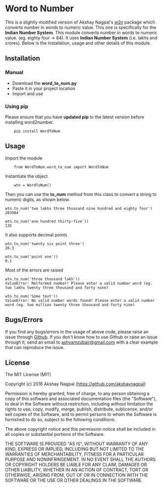 # Word to Number
This is a slightly modified version of Akshay Nagpal's [w2n](https://github.com/akshaynagpal/w2) package which converts number in words to numeric value. This one is specifically for the **Indian Number System**.
This module converts number in words to numeric value. (eg. eighty four -> 84).
It uses **Indian Number System** (i.e. lakhs and crores).
Below is the installation, usage and other details of this module.

## Installation
### Manual
* Download the **word_to_num.py**
* Paste it in your project location
* Import and use
### Using pip
Please ensure that you have **updated pip** to the latest version before installing word2number.

```
    pip install WordToNum
```

## Usage

Import the module
```
    from WordToNum.word_to_num import WordToNum
```
Instantiate the object
```
    wtn = WordToNum()
```
Then you can use the **to_num** method from this class to convert a string to numeric digits, as shown below.
```
wtn.to_num('two lakhs three thousand nine hundred and eighty four')
203984
```
```
wtn.to_num('one hundred thirty-five'))
135
```
It also supports decimal points
```
wtn.to_num('twenty six point three')
26.3
```
```
wtn.to_num('point one'))
0.1
```
Most of the errors are raised
```
wtn.to_num('three thousand lakh'))
ValueError: Malformed number! Please enter a valid number word (eg. two lakhs twenty three thousand and forty nine)
```
```
wtn.to_num('Some text'))
ValueError: No valid number words found! Please enter a valid number word (eg. two million twenty three thousand and forty nine)
```
## Bugs/Errors

If you find any bugs/errors in the usage of above code, please raise an issue through [Github](http://github.com/ashyamzubair/WordToNum). If you don't know how to use Github or raise an issue through it, send an email to ashyamzubair@gmail.com with a clear example that can reproduce the issue.

## License
The MIT License (MIT)

Copyright (c) 2016 Akshay Nagpal (https://github.com/akshaynagpal)

Permission is hereby granted, free of charge, to any person obtaining a copy
of this software and associated documentation files (the "Software"), to deal
in the Software without restriction, including without limitation the rights
to use, copy, modify, merge, publish, distribute, sublicense, and/or sell
copies of the Software, and to permit persons to whom the Software is
furnished to do so, subject to the following conditions:

The above copyright notice and this permission notice shall be included in all
copies or substantial portions of the Software.

THE SOFTWARE IS PROVIDED "AS IS", WITHOUT WARRANTY OF ANY KIND, EXPRESS OR
IMPLIED, INCLUDING BUT NOT LIMITED TO THE WARRANTIES OF MERCHANTABILITY,
FITNESS FOR A PARTICULAR PURPOSE AND NONINFRINGEMENT. IN NO EVENT SHALL THE
AUTHORS OR COPYRIGHT HOLDERS BE LIABLE FOR ANY CLAIM, DAMAGES OR OTHER
LIABILITY, WHETHER IN AN ACTION OF CONTRACT, TORT OR OTHERWISE, ARISING FROM,
OUT OF OR IN CONNECTION WITH THE SOFTWARE OR THE USE OR OTHER DEALINGS IN THE
SOFTWARE.
